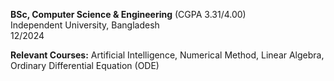 **BSc, Computer Science & Engineering** (CGPA 3.31/4.00)  
Independent University, Bangladesh  
12/2024

**Relevant Courses:** Artificial Intelligence, Numerical Method, Linear Algebra, Ordinary Differential Equation (ODE)
